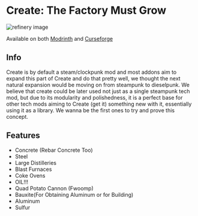 # Create: The Factory Must Grow

![refinery image](https://cdn.modrinth.com/data/USgVjXsk/images/16f8c83fbec919fdc571236d62434b2d8050cf11.png)

Available on both [Modrinth](https://modrinth.com/mod/create-tfmg) and [Curseforge](https://www.curseforge.com/minecraft/mc-mods/create-industry)

## Info

Create is by default a steam/clockpunk mod and most addons aim to expand this part of Create and do that pretty well,
we thought the next natural expansion would be moving on from steampunk to dieselpunk.
We believe that create could be later used not just as a single steampunk tech mod,
but due to its modularity and polishedness, it is a perfect base for other tech mods aiming to Create (get it) something new with it,
essentially using it as a library.
We wanna be the first ones to try and prove this concept.

## Features

* Concrete (Rebar Concrete Too)
* Steel
* Large Distilleries
* Blast Furnaces
* Coke Ovens
* OIL!!!
* Quad Potato Cannon (Fwoomp)
* Bauxite(For Obtaining Aluminum or for Building)
* Aluminum
* Sulfur
